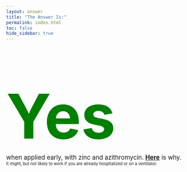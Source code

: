 ```yaml
---
layout: answer
title: "The Answer Is:"
permalink: index.html
toc: false
hide_sidebar: true
---
```

<div class="text-center" style="margin-top:100px">
    <span style="font-size:12em; font-weight: bold; color:green;">Yes</span><br>
    <span style="font-size:1.2em;">when applied early, with zinc and azithromycin. <a href="/why.html"><b>Here</b></a> is why.</span><br>
    <span style="font-size: 0.8em">It might, but not likely to work if you are already hospitalized or on a ventilator.</span>
</div>
